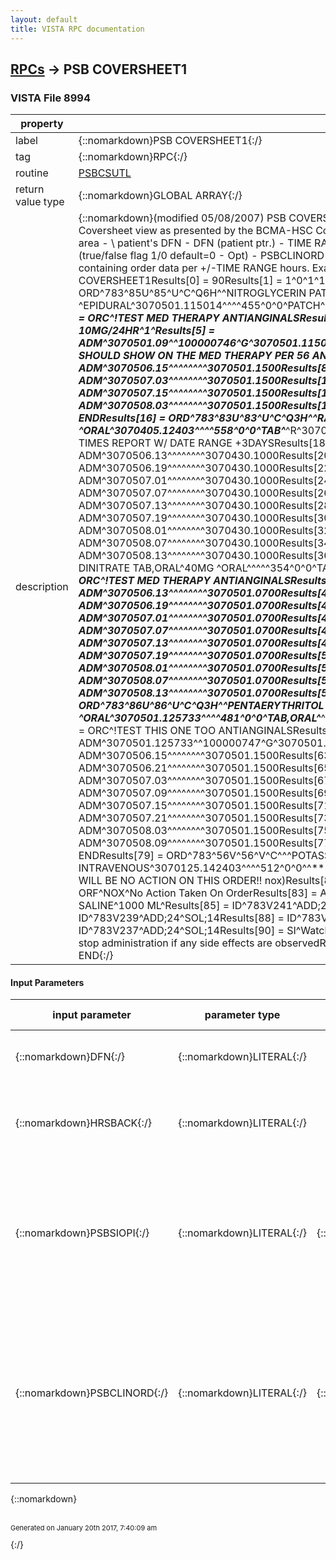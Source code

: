 ```yaml
---
layout: default
title: VISTA RPC documentation
---
```




## [RPCs](TableOfContent.md) &#8594; PSB COVERSHEET1 



### VISTA File 8994 


 property | value 
--- | --- 
 label | {::nomarkdown}PSB COVERSHEET1{:/}
 tag | {::nomarkdown}RPC{:/}
 routine | [PSBCSUTL](http://code.osehra.org/dox/Routine_PSBCSUTL_source.html)
 return value type | {::nomarkdown}GLOBAL ARRAY{:/}
 description | {::nomarkdown}(modified 05/08/2007) PSB COVERSHEET1 is to return order data per patient and construction of BCMA Coversheet view as presented by the BCMA-HSC Coversheet Phase IISRS and SDD documentation. INPUT:  communications area -  \\         patient's DFN       -  DFN     (patient ptr.)                            -  TIME RANGE (24/48/72)                            -  PSBSIOPI (SI/OPI Word Processing text line)                                  (true/false flag 1/0 default=0 - Opt)                            -  PSBCLINORD (Clinic Order request flag, 1/0) OUTPUT: results data        -  RESULTS array containing order data                                 per +/-TIME RANGE hours.    Example \M\ call and results:   D RPC^PSBCSUTL(\\,783,24,1) RPC Call: PSB COVERSHEET1Results[0] = 90Results[1] = 1^0^1^1^COVERSHEET DATA FOLLOWS^1^4Results[2] = ORD^783^85U^85^U^C^Q6H^^NITROGLYCERIN PATCH^200MG ^EPIDURAL^3070501.115014^^^^455^0^0^PATCH^***^G^3070501.09^A^^^0^3070523.0718^3070501.115014^1Results[3] = ORC^!TEST MED THERAPY ANTIANGINALSResults[4] = DD^2313^NITROGLYCERIN PATCHES 10MG/24HR^1^Results[5] = ADM^3070501.09^^100000746^G^3070501.115014^TEJ^10000000039^^3070501.1500Results[6] = CMT^THIS SHOULD SHOW ON THE MED THERAPY PER 56   ANTIANGINALS^^10000000039^TEJ^3070501.115014Results[7] = ADM^3070506.15^^^^^^^^3070501.1500Results[8] = ADM^3070506.21^^^^^^^^3070501.1500Results[9] = ADM^3070507.03^^^^^^^^3070501.1500Results[10] = ADM^3070507.09^^^^^^^^3070501.1500Results[11] = ADM^3070507.15^^^^^^^^3070501.1500Results[12] = ADM^3070507.21^^^^^^^^3070501.1500Results[13] = ADM^3070508.03^^^^^^^^3070501.1500Results[14] = ADM^3070508.09^^^^^^^^3070501.1500Results[15] = ENDResults[16] = ORD^783^83U^83^U^C^Q3H^^RANITIDINE TAB^150MG ^ORAL^3070405.12403^^^^558^0^0^TAB^***^R^3070430.1^A^^^0^3070602.1207^^1Results[17] = ORC^!TEST THE ADMIN TIMES REPORT W/ DATE RANGE +3DAYSResults[18] = DD^5094^RANITIDINE 150MG TAB^1^Results[19] = ADM^3070506.13^^^^^^^^3070430.1000Results[20] = ADM^3070506.16^^^^^^^^3070430.1000Results[21] = ADM^3070506.19^^^^^^^^3070430.1000Results[22] = ADM^3070506.22^^^^^^^^3070430.1000Results[23] = ADM^3070507.01^^^^^^^^3070430.1000Results[24] = ADM^3070507.04^^^^^^^^3070430.1000Results[25] = ADM^3070507.07^^^^^^^^3070430.1000Results[26] = ADM^3070507.1^^^^^^^^3070430.1000Results[27] = ADM^3070507.13^^^^^^^^3070430.1000Results[28] = ADM^3070507.16^^^^^^^^3070430.1000Results[29] = ADM^3070507.19^^^^^^^^3070430.1000Results[30] = ADM^3070507.22^^^^^^^^3070430.1000Results[31] = ADM^3070508.01^^^^^^^^3070430.1000Results[32] = ADM^3070508.04^^^^^^^^3070430.1000Results[33] = ADM^3070508.07^^^^^^^^3070430.1000Results[34] = ADM^3070508.1^^^^^^^^3070430.1000Results[35] = ADM^3070508.13^^^^^^^^3070430.1000Results[36] = ENDResults[37] = ORD^783^84U^84^U^C^Q3H^^ISOSORBIDE DINITRATE TAB,ORAL^40MG ^ORAL^^^^^354^0^0^TAB,ORAL^***^^3070501.07^A^^^0^3070603.04^^1Results[38] = ORC^!TEST MED THERAPY ANTIANGINALSResults[39] = DD^2191^ISOSORBIDE  20MG TAB ^2^Results[40] = ADM^3070506.13^^^^^^^^3070501.0700Results[41] = ADM^3070506.16^^^^^^^^3070501.0700Results[42] = ADM^3070506.19^^^^^^^^3070501.0700Results[43] = ADM^3070506.22^^^^^^^^3070501.0700Results[44] = ADM^3070507.01^^^^^^^^3070501.0700Results[45] = ADM^3070507.04^^^^^^^^3070501.0700Results[46] = ADM^3070507.07^^^^^^^^3070501.0700Results[47] = ADM^3070507.1^^^^^^^^3070501.0700Results[48] = ADM^3070507.13^^^^^^^^3070501.0700Results[49] = ADM^3070507.16^^^^^^^^3070501.0700Results[50] = ADM^3070507.19^^^^^^^^3070501.0700Results[51] = ADM^3070507.22^^^^^^^^3070501.0700Results[52] = ADM^3070508.01^^^^^^^^3070501.0700Results[53] = ADM^3070508.04^^^^^^^^3070501.0700Results[54] = ADM^3070508.07^^^^^^^^3070501.0700Results[55] = ADM^3070508.1^^^^^^^^3070501.0700Results[56] = ADM^3070508.13^^^^^^^^3070501.0700Results[57] = ENDResults[58] = ORD^783^86U^86^U^C^Q3H^^PENTAERYTHRITOL TETRANITRATE TAB,ORAL^10MG ^ORAL^3070501.125733^^^^481^0^0^TAB,ORAL^***^G^3070501.09^A^^^0^3070614.0611^3070501.125733^1Results[59] = ORC^!TEST THIS ONE TOO ANTIANGINALSResults[60] = DD^251^PENTAERYTHRITOL  10MG TAB^1^Results[61] = ADM^3070501.125733^^100000747^G^3070501.125733^TEJ^10000000039^^3070501.1500Results[62] = ADM^3070506.15^^^^^^^^3070501.1500Results[63] = ADM^3070506.18^^^^^^^^3070501.1500Results[64] = ADM^3070506.21^^^^^^^^3070501.1500Results[65] = ADM^3070506.24^^^^^^^^3070501.1500Results[66] = ADM^3070507.03^^^^^^^^3070501.1500Results[67] = ADM^3070507.06^^^^^^^^3070501.1500Results[68] = ADM^3070507.09^^^^^^^^3070501.1500Results[69] = ADM^3070507.12^^^^^^^^3070501.1500Results[70] = ADM^3070507.15^^^^^^^^3070501.1500Results[71] = ADM^3070507.18^^^^^^^^3070501.1500Results[72] = ADM^3070507.21^^^^^^^^3070501.1500Results[73] = ADM^3070507.24^^^^^^^^3070501.1500Results[74] = ADM^3070508.03^^^^^^^^3070501.1500Results[75] = ADM^3070508.06^^^^^^^^3070501.1500Results[76] = ADM^3070508.09^^^^^^^^3070501.1500Results[77] = ADM^3070508.12^^^^^^^^3070501.1500Results[78] = ENDResults[79] = ORD^783^56V^56^V^C^^^POTASSIUM (K) LIQUID,ORAL^ 780 ml/hr^INTRACARDIAC INTRA-ARTICULAR INTRAVENOUS^3070125.142403^^^^512^0^0^^***^S^3070423.08^A^^^0^3070525.2204^^3Results[80] = ORC^!THERE WILL BE NO ACTION ON THIS ORDER!!  nox)Results[81] = ORF^CPRS^CPRS^REASON FOR THE CPRS FLAG...Results[82] = ORF^NOX^No Action Taken On OrderResults[83] = ADD^24^KCL^78 MEQ^Results[84] = SOL^14^DEXTROSE 5% IN N. SALINE^1000 ML^Results[85] = ID^783V241^ADD;24^SOL;14Results[86] = ID^783V240^ADD;24^SOL;14Results[87] = ID^783V239^ADD;24^SOL;14Results[88] = ID^783V238^ADD;24^SOL;14Results[89] = ID^783V237^ADD;24^SOL;14Results[90] = SI^Watch for next hour for any reaction to this medication Results[91] = SI^and stop administration if any side effects are observedResults[92] = SI^and call Provider immediately for consult.Results[93] = END{:/}

#### Input Parameters

| input parameter | parameter type | maximum data length | required | description | 
| --- | --- | --- | --- | --- | 
| {::nomarkdown}DFN{:/} | {::nomarkdown}LITERAL{:/} |  | {::nomarkdown}true{:/} | {::nomarkdown}DFN is the internal entity number per the patient file (file #2).{:/} | 
| {::nomarkdown}HRSBACK{:/} | {::nomarkdown}LITERAL{:/} |  | {::nomarkdown}true{:/} | {::nomarkdown}HRSBACK - (optional) The number of hours in the past the coversheet will supply order information for.  [default is 24 hours]{:/} | 
| {::nomarkdown}PSBSIOPI{:/} | {::nomarkdown}LITERAL{:/} | {::nomarkdown}1{:/} | {::nomarkdown}true{:/} | {::nomarkdown} This parameter is a true/false flag (1/0).  If true use the new SI/OP Wp fields and return data in the Results array to the GUI Client.   The field is not required, so a null will convert into a 0, for false, making this backwards compatible.{:/} | 
| {::nomarkdown}PSBCLINORD{:/} | {::nomarkdown}LITERAL{:/} | {::nomarkdown}1{:/} | {::nomarkdown}true{:/} | {::nomarkdown}This parameter is a True/False flag (1/0).  If true, then return onlyClinic Orders and not Inpatient Medication orders to BCMA, else if false,return only Inpatient Medication orders to BCMA. The field is not required, so a null will convert into a 0, for a defaultfalse value, making this backwards compatible.{:/} | 

{::nomarkdown} <br/><br/><p style="font-size: 11px">Generated on January 20th 2017, 7:40:09 am</p>{:/}